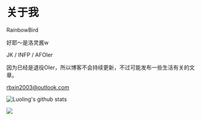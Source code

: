 # 关于我

RainbowBird

好耶～是洛灵酱w

JK / INFP / AFOIer

因为已经是退役OIer，所以博客不会持续更新，不过可能发布一些生活有关的文章。

[rbxin2003@outlook.com](mailto:rbxin2003@outlook.com)

![Luoling's github stats](https://github-readme-stats.vercel.app/api?username=luoling8192&show_icons=true)

[![](https://rainbowbird.oss-cn-beijing.aliyuncs.com/logo.png)](https://www.luoling8192.top)
